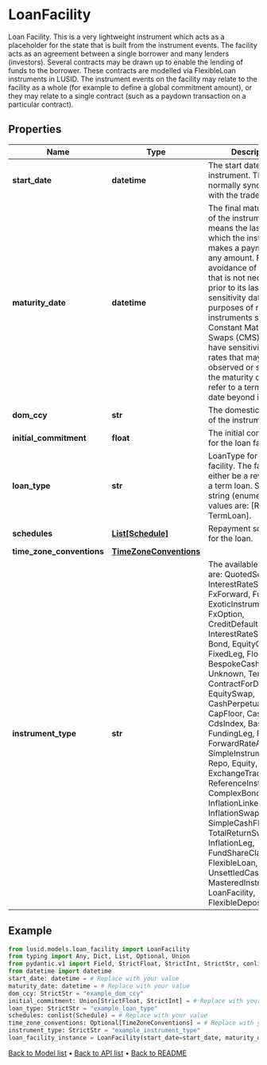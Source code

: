 # LoanFacility

Loan Facility. This is a very lightweight instrument which acts as a placeholder for the state that is built  from the instrument events. The facility acts as an agreement between a single borrower and many lenders (investors).  Several contracts may be drawn up to enable the lending of funds to the borrower. These contracts are modelled via  FlexibleLoan instruments in LUSID. The instrument events on the facility may relate to the facility as a whole  (for example to define a global commitment amount), or they may relate to a single contract (such as a paydown  transaction on a particular contract).
## Properties
Name | Type | Description | Notes
------------ | ------------- | ------------- | -------------
**start_date** | **datetime** | The start date of the instrument. This is normally synonymous with the trade-date. | 
**maturity_date** | **datetime** | The final maturity date of the instrument. This means the last date on which the instruments makes a payment of any amount.  For the avoidance of doubt, that is not necessarily prior to its last sensitivity date for the purposes of risk; e.g. instruments such as  Constant Maturity Swaps (CMS) often have sensitivities to rates that may well be observed or set prior to the maturity date, but refer to a termination date beyond it. | 
**dom_ccy** | **str** | The domestic currency of the instrument. | 
**initial_commitment** | **float** | The initial commitment for the loan facility. | 
**loan_type** | **str** | LoanType for this facility. The facility can either be a revolving or a  term loan.    Supported string (enumeration) values are: [Revolver, TermLoan]. | 
**schedules** | [**List[Schedule]**](Schedule.md) | Repayment schedules for the loan. | 
**time_zone_conventions** | [**TimeZoneConventions**](TimeZoneConventions.md) |  | [optional] 
**instrument_type** | **str** | The available values are: QuotedSecurity, InterestRateSwap, FxForward, Future, ExoticInstrument, FxOption, CreditDefaultSwap, InterestRateSwaption, Bond, EquityOption, FixedLeg, FloatingLeg, BespokeCashFlowsLeg, Unknown, TermDeposit, ContractForDifference, EquitySwap, CashPerpetual, CapFloor, CashSettled, CdsIndex, Basket, FundingLeg, FxSwap, ForwardRateAgreement, SimpleInstrument, Repo, Equity, ExchangeTradedOption, ReferenceInstrument, ComplexBond, InflationLinkedBond, InflationSwap, SimpleCashFlowLoan, TotalReturnSwap, InflationLeg, FundShareClass, FlexibleLoan, UnsettledCash, Cash, MasteredInstrument, LoanFacility, FlexibleDeposit | 
## Example

```python
from lusid.models.loan_facility import LoanFacility
from typing import Any, Dict, List, Optional, Union
from pydantic.v1 import Field, StrictFloat, StrictInt, StrictStr, conlist, constr, validator
from datetime import datetime
start_date: datetime = # Replace with your value
maturity_date: datetime = # Replace with your value
dom_ccy: StrictStr = "example_dom_ccy"
initial_commitment: Union[StrictFloat, StrictInt] = # Replace with your value
loan_type: StrictStr = "example_loan_type"
schedules: conlist(Schedule) = # Replace with your value
time_zone_conventions: Optional[TimeZoneConventions] = # Replace with your value
instrument_type: StrictStr = "example_instrument_type"
loan_facility_instance = LoanFacility(start_date=start_date, maturity_date=maturity_date, dom_ccy=dom_ccy, initial_commitment=initial_commitment, loan_type=loan_type, schedules=schedules, time_zone_conventions=time_zone_conventions, instrument_type=instrument_type)

```

[Back to Model list](../README.md#documentation-for-models) &#8226; [Back to API list](../README.md#documentation-for-api-endpoints) &#8226; [Back to README](../README.md)

